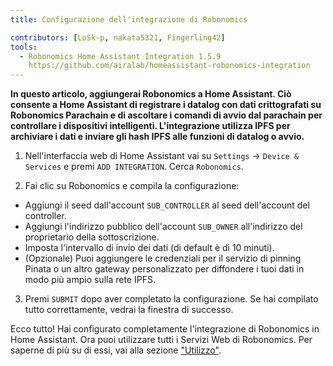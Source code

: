 ```yaml
---
title: Configurazione dell'integrazione di Robonomics

contributors: [LoSk-p, nakata5321, Fingerling42]
tools:
  - Robonomics Home Assistant Integration 1.5.9
    https://github.com/airalab/homeassistant-robonomics-integration
---
```


**In questo articolo, aggiungerai Robonomics a Home Assistant. Ciò consente a Home Assistant di registrare i datalog con dati crittografati su Robonomics Parachain e di ascoltare i comandi di avvio dal parachain per controllare i dispositivi intelligenti. L'integrazione utilizza IPFS per archiviare i dati e inviare gli hash IPFS alle funzioni di datalog o avvio.**

<robo-wiki-video autoplay loop controls :videos="[{src: 'QmQp66J943zbF6iFdkKQpBikSbm9jV9La25bivKd7cz6fD', type:'mp4'}]" />

1. Nell'interfaccia web di Home Assistant vai su `Settings` -> `Device & Services` e premi `ADD INTEGRATION`. Cerca `Robonomics`.

2. Fai clic su Robonomics e compila la configurazione: 

- Aggiungi il seed dall'account `SUB_CONTROLLER` al seed dell'account del controller.
- Aggiungi l'indirizzo pubblico dell'account `SUB_OWNER` all'indirizzo del proprietario della sottoscrizione.
- Imposta l'intervallo di invio dei dati (di default è di 10 minuti).
- (Opzionale) Puoi aggiungere le credenziali per il servizio di pinning Pinata o un altro gateway personalizzato per diffondere i tuoi dati in modo più ampio sulla rete IPFS.

3. Premi `SUBMIT` dopo aver completato la configurazione. Se hai compilato tutto correttamente, vedrai la finestra di successo.

Ecco tutto! Hai configurato completamente l'integrazione di Robonomics in Home Assistant. Ora puoi utilizzare tutti i 
Servizi Web di Robonomics. Per saperne di più su di essi, vai alla sezione ["Utilizzo"](/docs/global-administration).
